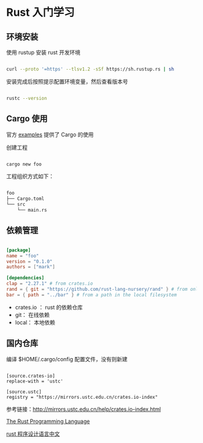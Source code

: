 # Rust 入门学习

## 环境安装

使用 rustup 安装 rust 开发环境

```bash

curl --proto '=https' --tlsv1.2 -sSf https://sh.rustup.rs | sh

```

安装完成后按照提示配置环境变量，然后查看版本号

```bash

rustc --version

```

## Cargo 使用

官方 [examples](https://doc.rust-lang.org/stable/rust-by-example/index.html) 提供了 Cargo 的使用

创建工程

```bash

cargo new foo

```

工程组织方式如下：

```bash

foo
├── Cargo.toml
└── src
    └── main.rs

```

## 依赖管理

```toml

[package]
name = "foo"
version = "0.1.0"
authors = ["mark"]

[dependencies]
clap = "2.27.1" # from crates.io
rand = { git = "https://github.com/rust-lang-nursery/rand" } # from online repo
bar = { path = "../bar" } # from a path in the local filesystem

```

- crates.io ： rust 的依赖仓库
- git： 在线依赖
- local： 本地依赖

## 国内仓库

编译 $HOME/.cargo/config 配置文件，没有则新建

```config

[source.crates-io]
replace-with = 'ustc'

[source.ustc]
registry = "https://mirrors.ustc.edu.cn/crates.io-index"

```

参考链接：http://mirrors.ustc.edu.cn/help/crates.io-index.html

[The Rust Programming Language](https://doc.rust-lang.org/book/title-page.html)

[rust 程序设计语言中文](https://kaisery.github.io/trpl-zh-cn/title-page.html)